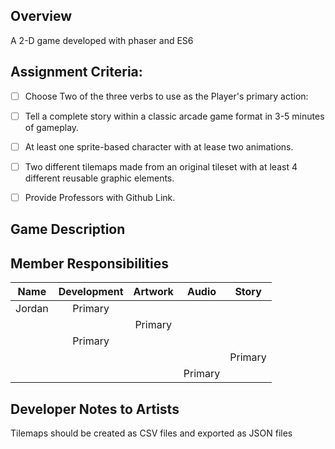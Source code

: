 ## Overview
A 2-D game developed with phaser and ES6

## Assignment Criteria:

- [ ] Choose Two of the three verbs to use as the Player's primary action:

- [ ] Tell a complete story within a classic arcade game format in 3-5 minutes of gameplay.

- [ ] At least one sprite-based character with at lease two animations.

- [ ] Two different tilemaps made from an original tileset with at least 4 different reusable graphic elements.

- [ ] Provide Professors with Github Link.

## Game Description

## Member Responsibilities

|Name     | Development | Artwork   | Audio   | Story   |
|   :-:   |    :-:      |  :-:      |  :-:    |  :-:    |
|Jordan   | Primary     |           |         |         |
|     |             | Primary   |         |         |
|  | Primary     |           |         |         |
|      |             |           |         | Primary |
| |             |           | Primary |         ||


## Developer Notes to Artists

Tilemaps should be created as CSV files and exported as JSON files
